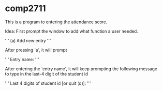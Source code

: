 # comp2711

This is a program to entering the attendance score.

Idea:
First prompt the window to add what function a user needed.

'''
(a) Add new entry
'''

After pressing 'a', it will prompt

'''
Entry name: 
'''

After entering the 'entry name', it will keep prompting the following message to type in the last-4 digit of the student id

'''
Last 4 digits of student id \[or quit (q)\]: 
'''
